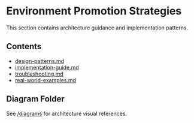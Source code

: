 # Environment Promotion Strategies

This section contains architecture guidance and implementation patterns.

## Contents
- [design-patterns.md](design-patterns.md)
- [implementation-guide.md](implementation-guide.md)
- [troubleshooting.md](troubleshooting.md)
- [real-world-examples.md](real-world-examples.md)

## Diagram Folder
See [/diagrams](./diagrams) for architecture visual references.
